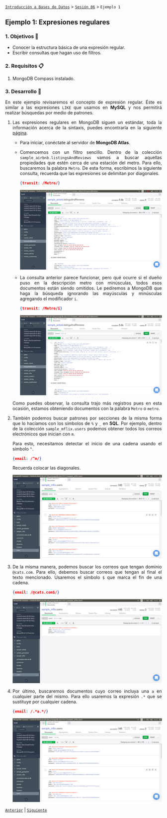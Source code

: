 [`Introducción a Bases de Datos`](../../README.md) > [`Sesión 06`](../Readme.md) > `Ejemplo 1`

## Ejemplo 1: Expresiones regulares

<div style="text-align: justify;">

### 1. Objetivos :dart: 

- Conocer la estructura básica de una expresión regular.
- Escribir consultas que hagan uso de filtros.

### 2. Requisitos :clipboard:

1. MongoDB Compass instalado.

### 3. Desarrollo :rocket:

En este ejemplo revisaremos el concepto de expresión regular. Éste es similar a las expresiones `LIKE` que usamos en __MySQL__ y nos permitirá realizar búsquedas por medio de patrones. 

1. Las expresiones regulares en MongoDB siguen un estándar, toda la información acerca de la sintaxis, puedes encontrarla en la siguiente [página](https://www.w3schools.com/jsref/jsref_obj_regexp.asp).

   - Para iniciar, conéctate al servidor de __MongoDB Atlas__.
   
   - Comencemos con un filtro sencillo. Dentro de la colección `sample_airbnb.listingsAndReviews` vamos a buscar aquellas propiedades que estén cerca de una estación del metro. Para ello, buscaremos la palabra `Metro`. De esta forma, escribimos la siguiente consulta, recuerda que las expresiones se delimitan por diagonales.
   
      ```json
      {transit: /Metro/}
      ```
      
      ![imagen](imagenes/imagen1.png)
      
   - La consulta anterior parece funcionar, pero qué ocurre si el dueño puso en la descripción metro con minúsculas, todos esos documentos están siendo omitidos. Le pediremos a MongoDB que haga la búsqueda ignorando las mayúsculas y minúsculas agregando el modificador `i`.
   
      ```json
      {transit: /Metro/i}
      ```
      
      ![imagen](imagenes/imagen2.png)
      
   Como puedes observar, la consulta trajo más registros pues en esta ocasión, estamos obteniendo documentos con la palabra `Metro` o `metro`.   

2. También podemos buscar patrones por secciones de la misma forma que lo hacíamos con los símbolos de `%` y `_` en __SQL__. Por ejemplo, dentro de la colección `sample_mflix.users` podemos obtener todos los correos electrónicos que inician con `m`. 

   Para esto, necesitamos detectar el inicio de una cadena usando el símbolo `^`.
   
   ```json
   {email: /^m/}
   ```
   
   Recuerda colocar las diagonales.
   
   ![imagen](imagenes/imagen3.png)
   
3. De la misma manera, podemos buscar los correos que tengan dominio `@cats.com`. Para ello, debemos buscar correos que tengan al final el texto mencionado. Usaremos el símbolo `$` que marca el fin de una cadena.

   ```json
   {email: /@cats.com$/}
   ```
   
   ![imagen](imagenes/imagen4.png)
   
4. Por último, buscaremos documentos cuyo correo incluya una `a` en cualquier parte del mismo. Para ello usaremos la expresión `.*` que se sustituye por cualquier cadena.

   ```json
   {email: /.*a.*/}
   ```
   
   ![imagen](imagenes/imagen5.png)  

[`Anterior`](../Readme.md) | [`Siguiente`](../Reto-01/Readme.md)

</div>
